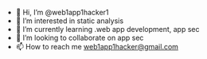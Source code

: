 - 👋 Hi, I’m @web1app1hacker1
- 👀 I’m interested in static analysis
- 🌱 I’m currently learning .web app development, app sec
- 💞️ I’m looking to collaborate on app sec
- 📫 How to reach me web1app1hacker@gmail.com

<!---
web1app1hacker1/web1app1hacker1 is a ✨ special ✨ repository because its `README.md` (this file) appears on your GitHub profile.
You can click the Preview link to take a look at your changes.
--->
